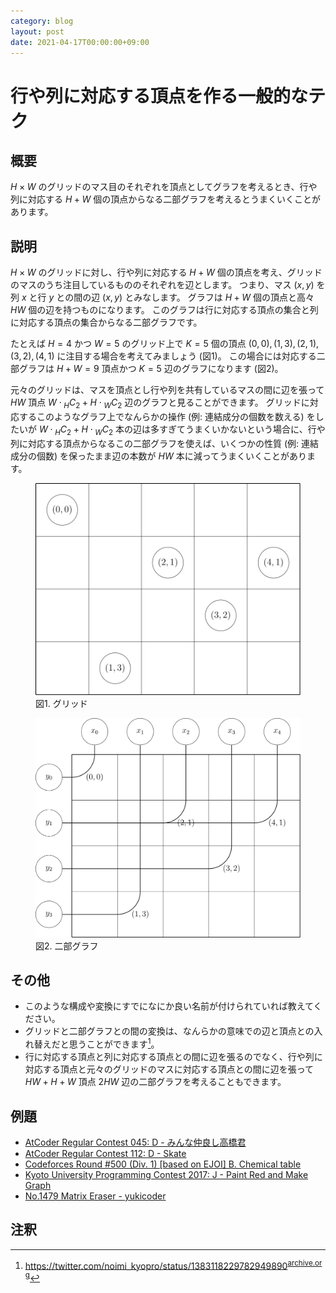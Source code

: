 ```yaml
---
category: blog
layout: post
date: 2021-04-17T00:00:00+09:00
---
```


# 行や列に対応する頂点を作る一般的なテク

## 概要

$H \times W$ のグリッドのマス目のそれぞれを頂点としてグラフを考えるとき、行や列に対応する $H + W$ 個の頂点からなる二部グラフを考えるとうまくいくことがあります。


## 説明

$H \times W$ のグリッドに対し、行や列に対応する $H + W$ 個の頂点を考え、グリッドのマスのうち注目しているもののそれぞれを辺とします。
つまり、マス $(x, y)$ を列 $x$ と行 $y$ との間の辺 $(x, y)$ とみなします。
グラフは $H + W$ 個の頂点と高々 $H W$ 個の辺を持つものになります。
このグラフは行に対応する頂点の集合と列に対応する頂点の集合からなる二部グラフです。

たとえば $H = 4$ かつ $W = 5$ のグリッド上で $K = 5$ 個の頂点 $(0, 0), (1, 3), (2, 1), (3, 2), (4, 1)$ に注目する場合を考えてみましょう (図1)。
この場合には対応する二部グラフは $H + W = 9$ 頂点かつ $K = 5$ 辺のグラフになります (図2)。

元々のグリッドは、マスを頂点とし行や列を共有しているマスの間に辺を張って $H W$ 頂点 $W \cdot {} _ H C _ 2 + H \cdot {} _ W C _ 2$ 辺のグラフと見ることができます。
グリッドに対応するこのようなグラフ上でなんらかの操作 (例: 連結成分の個数を数える) をしたいが $W \cdot {} _ H C _ 2 + H \cdot {} _ W C _ 2$ 本の辺は多すぎてうまくいかないという場合に、行や列に対応する頂点からなるこの二部グラフを使えば、いくつかの性質 (例: 連結成分の個数) を保ったまま辺の本数が $H W$ 本に減ってうまくいくことがあります。

<figure>
<img src="/assets/img/row-column-vertices-grid.svg">
<figcaption>図1. グリッド</figcaption>
</figure>

<figure>
<img src="/assets/img/row-column-vertices-graph.svg">
<figcaption>図2. 二部グラフ</figcaption>
</figure>


## その他

-   このような構成や変換にすでになにか良い名前が付けられていれば教えてください。
-   グリッドと二部グラフとの間の変換は、なんらかの意味での辺と頂点との入れ替えだと思うことができます[^noimi]。
-   行に対応する頂点と列に対応する頂点との間に辺を張るのでなく、行や列に対応する頂点と元々のグリッドのマスに対応する頂点との間に辺を張って $H W + H + W$ 頂点 $2 H W$ 辺の二部グラフを考えることもできます。


## 例題

-   [AtCoder Regular Contest 045: D - みんな仲良し高橋君](https://atcoder.jp/contests/arc045/tasks/arc045_d)
-   [AtCoder Regular Contest 112: D - Skate](https://atcoder.jp/contests/arc112/tasks/arc112_d)
-   [Codeforces Round #500 (Div. 1) [based on EJOI] B. Chemical table](https://codeforces.com/contest/1012/problem/B)
-   [Kyoto University Programming Contest 2017: J - Paint Red and Make Graph](https://atcoder.jp/contests/kupc2017/tasks/kupc2017_j)
-   [No.1479 Matrix Eraser - yukicoder](https://yukicoder.me/problems/no/1479)


## 注釈

[^noimi]: <https://twitter.com/noimi_kyopro/status/1383118229782949890><sup>[archive.org](https://web.archive.org/web/20210416192742/https://twitter.com/noimi_kyopro/status/1383118229782949890)</sup>

